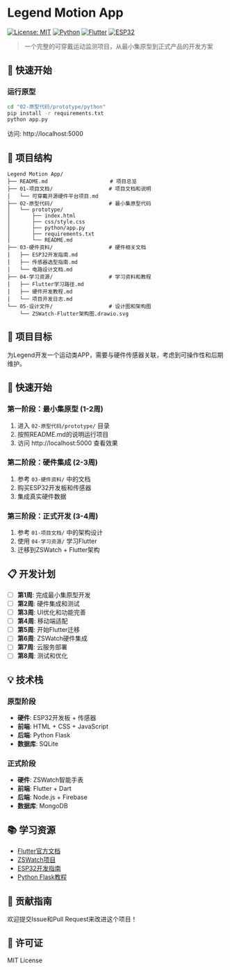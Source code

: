 # Legend Motion App

[![License: MIT](https://img.shields.io/badge/License-MIT-yellow.svg)](https://opensource.org/licenses/MIT)
[![Python](https://img.shields.io/badge/Python-3.8+-blue.svg)](https://www.python.org/)
[![Flutter](https://img.shields.io/badge/Flutter-3.0+-blue.svg)](https://flutter.dev/)
[![ESP32](https://img.shields.io/badge/ESP32-Compatible-green.svg)](https://www.espressif.com/)

> 一个完整的可穿戴运动监测项目，从最小集原型到正式产品的开发方案

## 🚀 快速开始

### 运行原型
```bash
cd "02-原型代码/prototype/python"
pip install -r requirements.txt
python app.py
```
访问: http://localhost:5000

## 📁 项目结构

```
Legend Motion App/
├── README.md                    # 项目总览
├── 01-项目文档/                  # 项目文档和说明
│   └── 可穿戴开源硬件平台项目.md
├── 02-原型代码/                  # 最小集原型代码
│   └── prototype/
│       ├── index.html
│       ├── css/style.css
│       ├── python/app.py
│       ├── requirements.txt
│       └── README.md
├── 03-硬件资料/                  # 硬件相关文档
│   ├── ESP32开发指南.md
│   ├── 传感器选型指南.md
│   └── 电路设计文档.md
├── 04-学习资源/                  # 学习资料和教程
│   ├── Flutter学习路径.md
│   ├── 硬件开发教程.md
│   └── 项目开发日志.md
└── 05-设计文件/                  # 设计图和架构图
    └── ZSWatch-Flutter架构图.drawio.svg
```

## 🎯 项目目标

为Legend开发一个运动类APP，需要与硬件传感器关联，考虑到可操作性和后期维护。

## 🚀 快速开始

### 第一阶段：最小集原型 (1-2周)
1. 进入 `02-原型代码/prototype/` 目录
2. 按照README.md的说明运行项目
3. 访问 http://localhost:5000 查看效果

### 第二阶段：硬件集成 (2-3周)
1. 参考 `03-硬件资料/` 中的文档
2. 购买ESP32开发板和传感器
3. 集成真实硬件数据

### 第三阶段：正式开发 (3-4周)
1. 参考 `01-项目文档/` 中的架构设计
2. 使用 `04-学习资源/` 学习Flutter
3. 迁移到ZSWatch + Flutter架构

## 📋 开发计划

- [ ] **第1周**: 完成最小集原型开发
- [ ] **第2周**: 硬件集成和测试
- [ ] **第3周**: UI优化和功能完善
- [ ] **第4周**: 移动端适配
- [ ] **第5周**: 开始Flutter迁移
- [ ] **第6周**: ZSWatch硬件集成
- [ ] **第7周**: 云服务部署
- [ ] **第8周**: 测试和优化

## 💡 技术栈

### 原型阶段
- **硬件**: ESP32开发板 + 传感器
- **前端**: HTML + CSS + JavaScript
- **后端**: Python Flask
- **数据库**: SQLite

### 正式阶段
- **硬件**: ZSWatch智能手表
- **前端**: Flutter + Dart
- **后端**: Node.js + Firebase
- **数据库**: MongoDB

## 📚 学习资源

- [Flutter官方文档](https://flutter.dev/docs)
- [ZSWatch项目](https://zswatch.dev/)
- [ESP32开发指南](https://docs.espressif.com/projects/esp-idf/)
- [Python Flask教程](https://flask.palletsprojects.com/)

## 🤝 贡献指南

欢迎提交Issue和Pull Request来改进这个项目！

## 📄 许可证

MIT License
